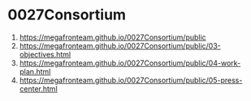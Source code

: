 # 0027Consortium
 
1. <https://megafronteam.github.io/0027Consortium/public>
2. <https://megafronteam.github.io/0027Consortium/public/03-objectives.html>
3. <https://megafronteam.github.io/0027Consortium/public/04-work-plan.html>
4. <https://megafronteam.github.io/0027Consortium/public/05-press-center.html>